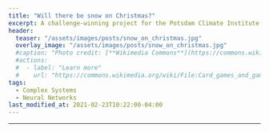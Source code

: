 ```yaml
---
title: "Will there be snow on Christmas?"
excerpt: A challenge-winning project for the Potsdam Climate Institute's 2021 "AI for Climate" Hackathon.
header:
  teaser: "/assets/images/posts/snow_on_christmas.jpg"
  overlay_image: "/assets/images/posts/snow_on_christmas.jpg"
  #caption: "Photo credit: [**Wikimedia Commons**](https://commons.wikimedia.org/wiki/)"
  #actions:
  #  - label: "Learn more"
  #    url: "https://commons.wikimedia.org/wiki/File:Card_games_and_game_tokens_01.jpg"
tags:
  - Complex Systems
  - Neural Networks
last_modified_at: 2021-02-23T10:22:00-04:00
---
```


___

<style>
iframe{height:11220px !important;}
</style>

<script src="https://gist.github.com/DiGyt/c550f0f774a027740fb88945df3ad973.js"></script>
